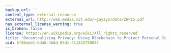 ```yaml
---
backup_url: ''
content_type: external-resource
external_url: http://web.media.mit.edu/~guyzys/data/ZNP15.pdf
has_external_license_warning: true
is_broken: false
license: https://en.wikipedia.org/wiki/All_rights_reserved
title: 'Decentralizing Privacy: Using Blockchain to Protect Personal Data" (PDF).'
uid: 5f86eeb1-bda8-4b6d-85d1-411332750047
---
```

